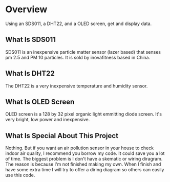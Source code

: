 # Overview
Using an SDS011, a DHT22, and a OLED screen, get and display data.

## What Is SDS011
SDS011 is an inexpensive particle matter sensor (lazer based) that senses pm 2.5 and PM 10 particles. It is sold by inovafitness based in China.

## What Is DHT22
The DHT22 is a very inexpensive temperature and humidity sensor.

## What Is OLED Screen
OLED screen is a 128 by 32 pixel organic light emmitting diode screen. It's very bright, low power and inexpensive.

## What Is Special About This Project
Nothing. But if you want an air pollution sensor in your house to check indoor air quality, I recommend you borrow my code. It could save you a lot of time. The biggest problem is I don't have a skematic or wiring diragram. The reason is because I'm not finished making my own. When I finish and have some extra time I will try to offer a diring diagram so others can easily use this code.
